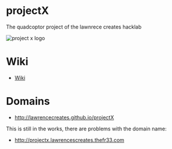 projectX
========

The quadcoptor project of the lawnrece creates hacklab

![project x logo](http://lawrencecreates.github.io/projectX/images/project_x_logo.png)

Wiki
====
* [Wiki](https://github.com/lawrencecreates/projectX/wiki)

Domains
=======

* http://lawrencecreates.github.io/projectX

This is still in the works, there are problems with the domain name:
* http://projectx.lawrencescreates.thefr33.com
